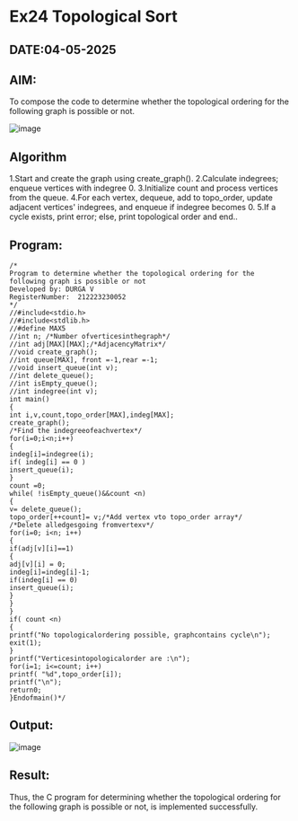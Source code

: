 # Ex24 Topological Sort
## DATE:04-05-2025
## AIM:
To compose the code to determine whether the topological ordering for the following graph is possible or not.

![image](https://github.com/user-attachments/assets/c74a7111-9b59-475c-aad4-9baf23d50ec0)


## Algorithm
1.Start and create the graph using create_graph().
2.Calculate indegrees; enqueue vertices with indegree 0.
3.Initialize count and process vertices from the queue.
4.For each vertex, dequeue, add to topo_order, update adjacent vertices' indegrees, and enqueue if indegree becomes 0.
5.If a cycle exists, print error; else, print topological order and end..   

## Program:
```
/*
Program to determine whether the topological ordering for the following graph is possible or not
Developed by: DURGA V
RegisterNumber:  212223230052
*/
//#include<stdio.h>
//#include<stdlib.h>
//#define MAX5
//int n; /*Number ofverticesinthegraph*/
//int adj[MAX][MAX];/*AdjacencyMatrix*/
//void create_graph();
//int queue[MAX], front =-1,rear =-1;
//void insert_queue(int v);
//int delete_queue();
//int isEmpty_queue();
//int indegree(int v);
int main()
{
int i,v,count,topo_order[MAX],indeg[MAX];
create_graph();
/*Find the indegreeofeachvertex*/
for(i=0;i<n;i++)
{
indeg[i]=indegree(i);
if( indeg[i] == 0 )
insert_queue(i);
}
count =0;
while( !isEmpty_queue()&&count <n)
{
v= delete_queue();
topo_order[++count]= v;/*Add vertex vto topo_order array*/
/*Delete alledgesgoing fromvertexv*/
for(i=0; i<n; i++)
{
if(adj[v][i]==1)
{
adj[v][i] = 0;
indeg[i]=indeg[i]-1;
if(indeg[i] == 0)
insert_queue(i);
}
}
}
if( count <n)
{
printf("No topologicalordering possible, graphcontains cycle\n");
exit(1);
}
printf("Verticesintopologicalorder are :\n");
for(i=1; i<=count; i++)
printf( "%d",topo_order[i]);
printf("\n");
return0;
}Endofmain()*/
```

## Output:

![image](https://github.com/user-attachments/assets/d7b45055-093b-4d24-81d1-a1103c792d46)


## Result:
Thus, the C program for determining whether the topological ordering for the following graph is possible or not, is implemented successfully.
